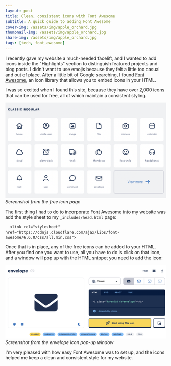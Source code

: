 ```yaml
---
layout: post
title: Clean, consistent icons with Font Awesome 
subtitle: A quick guide to adding Font Awesome 
cover-img: /assets/img/apple_orchard.jpg
thumbnail-img: /assets/img/apple_orchard.jpg
share-img: /assets/img/apple_orchard.jpg
tags: [tech, font_awesome] 
---
```


I recently gave my website a much-needed facelift, and I wanted to add icons inside the "Highlights" section to distinguish featured projects and blog posts. I didn't want to use emojis because they felt a little too casual and out of place. After a little bit of Google searching, I found [Font Awesome](https://fontawesome.com/), an icon library that allows you to embed icons in your HTML. 

I was so excited when I found this site, because they have over 2,000 icons that can be used for free, all of which maintain a consistent styling. 

![FontAwesome1](../assets/img/font_awesome_screenshot_1.png)
*Screenshot from the free icon page*

The first thing I had to do to incorporate Font Awesome into my website was add the style sheet to my `_includes/head.html` page:

```
  <link rel="stylesheet" href="https://cdnjs.cloudflare.com/ajax/libs/font-awesome/6.6.0/css/all.min.css">
```

Once that is in place, any of the free icons can be added to your HTML. After you find one you want to use, all you have to do is click on that icon, and a window will pop up with the HTML snippet you need to add the icon:

![FontAwesome2](../assets/img/font_awesome_screenshot_2.png)
*Screenshot from the envelope icon pop-up window*

I'm very pleased with how easy Font Awesome was to set up, and the icons helped me keep a clean and consistent style for my website.